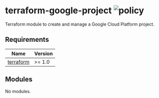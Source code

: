 # terraform-google-project ![policy](https://github.com/kapetndev/terraform-google-project/workflows/policy/badge.svg)

Terraform module to create and manage a Google Cloud Platform project.

## Requirements

| Name | Version |
|------|---------|
| [terraform](https://www.terraform.io/) | >= 1.0 |

## Modules

No modules.
